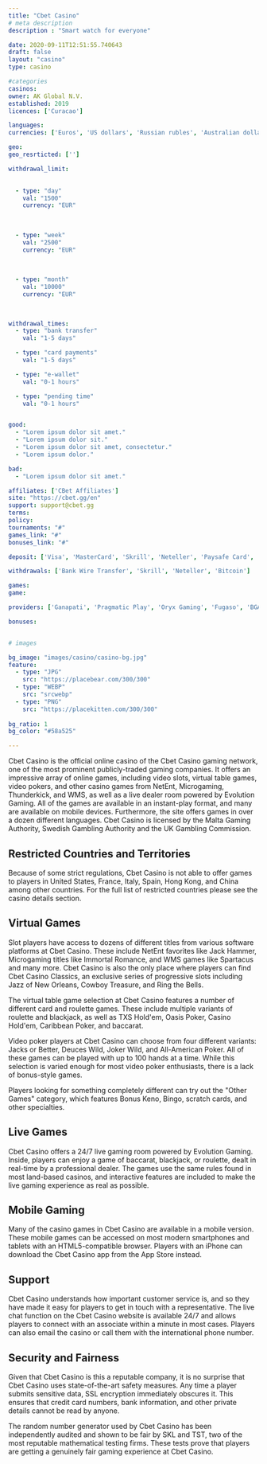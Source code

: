 ```yaml
---
title: "Cbet Casino"
# meta description
description : "Smart watch for everyone"

date: 2020-09-11T12:51:55.740643
draft: false
layout: "casino" 
type: casino

#categories
casinos: 
owner: AK Global N.V.
established: 2019
licences: ['Curacao']

languages: 
currencies: ['Euros', 'US dollars', 'Russian rubles', 'Australian dollars', 'Norwegian kroner', 'US dollars', 'Russian rubles', 'Chinese yuan', 'Polish zlotys', 'Japanese yen', 'Bitcoin']

geo: 
geo_resrticted: ['']

withdrawal_limit:

  
  - type: "day"
    val: "1500"
    currency: "EUR"
  
  
  
  - type: "week"
    val: "2500"
    currency: "EUR"
  
  
  
  - type: "month"
    val: "10000"
    currency: "EUR"
  
  

withdrawal_times:
  - type: "bank transfer"
    val: "1-5 days"

  - type: "card payments"
    val: "1-5 days"

  - type: "e-wallet"
    val: "0-1 hours"

  - type: "pending time"
    val: "0-1 hours"


good:
  - "Lorem ipsum dolor sit amet."
  - "Lorem ipsum dolor sit."
  - "Lorem ipsum dolor sit amet, consectetur."
  - "Lorem ipsum dolor."

bad:
  - "Lorem ipsum dolor sit amet."

affiliates: ['CBet Affiliates']
site: "https://cbet.gg/en"
support: support@cbet.gg
terms:
policy:
tournaments: "#"
games_link: "#"
bonuses_link: "#"

deposit: ['Visa', 'MasterCard', 'Skrill', 'Neteller', 'Paysafe Card', 'Bitcoin', 'Klarna', 'Sofortuberweisung', 'Neosurf']

withdrawals: ['Bank Wire Transfer', 'Skrill', 'Neteller', 'Bitcoin']

games: 
game:

providers: ['Ganapati', 'Pragmatic Play', 'Oryx Gaming', 'Fugaso', 'BGAMING', 'Playson', 'Xplosive', 'Iron Dog Studios', 'Platipus Gaming', 'Evoplay Entertainment', 'Amatic Industries', 'Mr. Slotty', '1x2Games', 'iSoftBet', 'Endorphina', 'OneTouch Games', 'Slotmotion', 'Habanero', 'Kalamba Games', 'Spinomenal', 'Red Rake Gaming', 'Quickspin', 'Gamomat', 'Booming Games', 'Casino Technology', 'Betsoft', 'GameArt', 'Belatra', 'Reel Time Gaming', 'Evolution Gaming', 'Betgames', 'Ezugi', 'Authentic Gaming', 'Big Time Gaming', 'Booongo Gaming', 'Igrosoft', 'LuckyStreak', 'Microgaming', 'NetEnt', 'PariPlay', 'Patagonia Entertainment', 'Push Gaming', 'Pocket Games Soft', 'Spigo', 'Red Tiger Gaming', 'Wazdan', 'VIVO Gaming', 'WeAreCasino']

bonuses:


# images

bg_image: "images/casino/casino-bg.jpg"  
feature:
  - type: "JPG" 
    src: "https://placebear.com/300/300"
  - type: "WEBP"
    src: "srcwebp"
  - type: "PNG"
    src: "https://placekitten.com/300/300"  
 
bg_ratio: 1 
bg_color: "#58a525"  

---
```


Cbet Casino is the official online casino of the Cbet Casino gaming network, one of the most prominent publicly-traded gaming companies. It offers an impressive array of online games, including video slots, virtual table games, video pokers, and other casino games from NetEnt, Microgaming, Thunderkick, and WMS, as well as a live dealer room powered by Evolution Gaming. All of the games are available in an instant-play format, and many are available on mobile devices. Furthermore, the site offers games in over a dozen different languages. Cbet Casino is licensed by the Malta Gaming Authority, Swedish Gambling Authority and the UK Gambling Commission.

## Restricted Countries and Territories
Because of some strict regulations, Cbet Casino is not able to offer games to players in United States, France, Italy, Spain, Hong Kong, and China among other countries. For the full list of restricted countries please see the casino details section.

## Virtual Games
Slot players have access to dozens of different titles from various software platforms at Cbet Casino. These include NetEnt favorites like Jack Hammer, Microgaming titles like Immortal Romance, and WMS games like Spartacus and many more. Cbet Casino is also the only place where players can find Cbet Casino Classics, an exclusive series of progressive slots including Jazz of New Orleans, Cowboy Treasure, and Ring the Bells.

The virtual table game selection at Cbet Casino features a number of different card and roulette games. These include multiple variants of roulette and blackjack, as well as TXS Hold'em, Oasis Poker, Casino Hold'em, Caribbean Poker, and baccarat.

Video poker players at Cbet Casino can choose from four different variants: Jacks or Better, Deuces Wild, Joker Wild, and All-American Poker. All of these games can be played with up to 100 hands at a time. While this selection is varied enough for most video poker enthusiasts, there is a lack of bonus-style games.

Players looking for something completely different can try out the "Other Games" category, which features Bonus Keno, Bingo, scratch cards, and other specialties.

## Live Games
Cbet Casino offers a 24/7 live gaming room powered by Evolution Gaming. Inside, players can enjoy a game of baccarat, blackjack, or roulette, dealt in real-time by a professional dealer. The games use the same rules found in most land-based casinos, and interactive features are included to make the live gaming experience as real as possible.

## Mobile Gaming
Many of the casino games in Cbet Casino are available in a mobile version. These mobile games can be accessed on most modern smartphones and tablets with an HTML5-compatible browser. Players with an iPhone can download the Cbet Casino app from the App Store instead.

## Support
Cbet Casino understands how important customer service is, and so they have made it easy for players to get in touch with a representative. The live chat function on the Cbet Casino website is available 24/7 and allows players to connect with an associate within a minute in most cases. Players can also email the casino or call them with the international phone number.

## Security and Fairness
Given that Cbet Casino is this a reputable company, it is no surprise that Cbet Casino uses state-of-the-art safety measures. Any time a player submits sensitive data, SSL encryption immediately obscures it. This ensures that credit card numbers, bank information, and other private details cannot be read by anyone.

The random number generator used by Cbet Casino has been independently audited and shown to be fair by SKL and TST, two of the most reputable mathematical testing firms. These tests prove that players are getting a genuinely fair gaming experience at Cbet Casino.